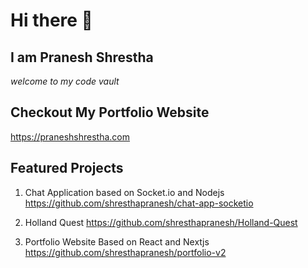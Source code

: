 # Hi there 👋
## I am **Pranesh Shrestha**
*welcome to my code vault*

## Checkout My Portfolio Website
https://praneshshrestha.com

## Featured Projects

1. Chat Application based on Socket.io and Nodejs
	https://github.com/shresthapranesh/chat-app-socketio

2. Holland Quest
	https://github.com/shresthapranesh/Holland-Quest

3. Portfolio Website Based on React and Nextjs
	https://github.com/shresthapranesh/portfolio-v2